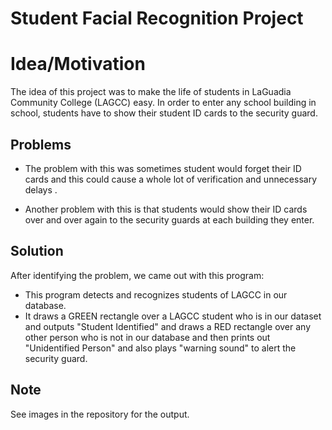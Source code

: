 # Student Facial Recognition Project

# Idea/Motivation
   The idea of this project was to make the life of students in LaGuadia Community College (LAGCC) easy. In order to enter any school building in school, students have to show their student ID cards to the security guard. 

## Problems
 * The problem with this was sometimes student would forget their ID cards and this could cause a whole lot of verification and unnecessary delays . 

* Another problem with this is that students would show their ID cards over and over again to the security guards at each building they enter.

## Solution
After identifying the problem, we came out with this program:

 * This program detects and recognizes students of LAGCC in our database.
 * It draws a GREEN rectangle over a LAGCC student who is in our dataset and outputs "Student Identified" and draws a RED rectangle over any other person who is not in our database and then prints out "Unidentified Person" and also plays "warning sound" to alert the security guard.

## Note
  See images in the repository for the output.


